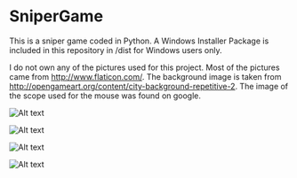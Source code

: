 # SniperGame

This is a sniper game coded in Python. A Windows Installer Package is included in this repository in /dist for Windows users only.

I do not own any of the pictures used for this project. Most of the pictures came from http://www.flaticon.com/. The background image is taken from http://opengameart.org/content/city-background-repetitive-2. The image of the scope used for the mouse was found on google.

![Alt text](http://xteddie.noip.me/img/SniperGame-0.png)

![Alt text](http://xteddie.noip.me/img/SniperGame-1.jpg)

![Alt text](http://xteddie.noip.me/img/SniperGame-2.png)

![Alt text](http://xteddie.noip.me/img/SniperGame-3.png)



